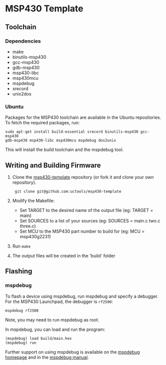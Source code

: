 MSP430 Template
===============

## Toolchain

### Dependencies

* make
* binutils-msp430
* gcc-msp430
* gdb-msp430
* msp430-libc
* msp430mcu
* mspdebug
* srecord
* unix2dos

### Ubuntu

Packages for the MSP430 toolchain are available in the Ubuntu repositories. 
To fetch the required packages, run:

    sudo apt-get install build-essential srecord binutils-msp430 gcc-msp430
    gdb-msp430 msp430-libc msp430mcu mspdebug dos2unix

This will install the build toolchain and the mspdebug tool.

## Writing and Building Firmware

1. Clone the [msp430-template](https://github.com/uctools/msp430-template)
   repository (or fork it and clone your own repository).

        git clone git@github.com:uctools/msp430-template

2. Modify the Makefile:
    * Set TARGET to the desired name of the output file (eg: TARGET = main)
    * Set SOURCES to a list of your sources (eg: SOURCES = main.c two.c three.c)
    * Set MCU to the MSP430 part number to build for (eg: MCU = msp430g2231)

3. Run `make`

4. The output files will be created in the 'build' folder

## Flashing

### mspdebug

To flash a device using mspdebug, run mspdebug and specify a debugger.
For the MSP430 Launchpad, the debugger is `rf2500`:

    mspdebug rf2500

Note, you may need to run mspdebug as root.

In mspdebug, you can load and run the program:

    (mspdebug) load build/main.hex
    (mspdebug) run

Further support on using mspdebug is available on the [mspdebug
homepage](http://mspdebug.sourceforge.net/) and in the [mspdebug
manual](http://mspdebug.sourceforge.net/manual.html).

